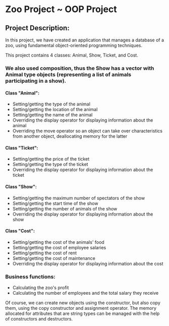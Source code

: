 # Zoo Project ~ OOP Project
## Project Description:
In this project, we have created an application that manages a database of a zoo, using fundamental object-oriented programming techniques.

This project contains 4 classes: Animal, Show, Ticket, and Cost.

### We also used composition, thus the Show has a vector with Animal type objects (representing a list of animals participating in a show).

#### Class "Animal":
- Setting/getting the type of the animal
- Setting/getting the location of the animal
- Setting/getting the name of the animal
- Overriding the display operator for displaying information about the animal
- Overriding the move operator so an object can take over characteristics from another object, deallocating memory for the latter

#### Class "Ticket":
- Setting/getting the price of the ticket
- Setting/getting the type of the ticket
- Overriding the display operator for displaying information about the ticket

#### Class "Show":
- Setting/getting the maximum number of spectators of the show
- Setting/getting the start time of the show
- Setting/getting the number of animals of the show
- Overriding the display operator for displaying information about the show

#### Class "Cost":
- Setting/getting the cost of the animals' food
- Setting/getting the cost of employee salaries
- Setting/getting the cost of rent
- Setting/getting the cost of maintenance
- Overriding the display operator for displaying information about the cost

### Business functions:
- Calculating the zoo's profit
- Calculating the number of employees and the total salary they receive

Of course, we can create new objects using the constructor, but also copy them, using the copy constructor and assignment operator. The memory allocated for attributes that are string types can be managed with the help of constructors and destructors.
